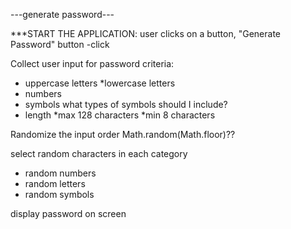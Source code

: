 ---generate password---

***START THE APPLICATION: user clicks on a button, "Generate Password" button
-click


Collect user input for password criteria:
* uppercase letters
*lowercase letters
* numbers 
* symbols
    what types of symbols should I include?
* length
    *max 128 characters
    *min 8 characters


Randomize the input order
Math.random(Math.floor)??

select random characters in each category

* random numbers
* random letters
* random symbols

display password on screen








